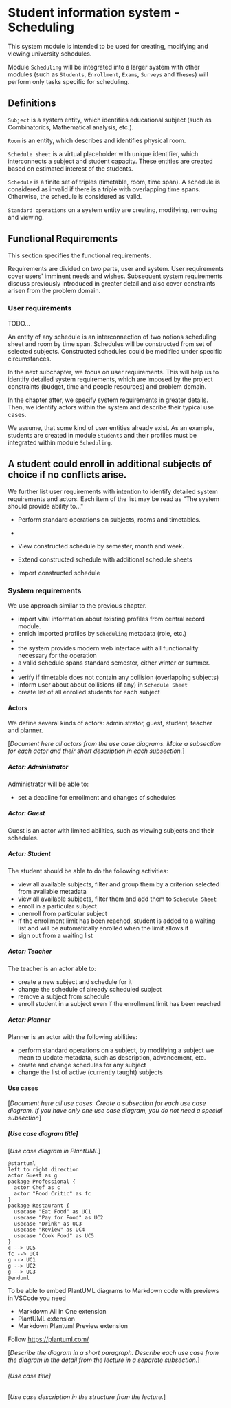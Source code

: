 # Student information system - Scheduling

This system module is intended to be used for creating, modifying and viewing
university schedules.

Module `Scheduling` will be integrated into a larger system with other modules
(such as `Students`, `Enrollment`, `Exams`, `Surveys` and `Theses`) will perform
only tasks specific for scheduling.

## Definitions

`Subject` is a system entity, which identifies educational subject (such
as Combinatorics, Mathematical analysis, etc.).

`Room` is an entity, which describes and identifies physical room.

`Schedule sheet` is a virtual placeholder with unique identifier, which
interconnects a subject and student capacity. These entities are created based
on estimated interest of the students.

`Schedule` is a finite set of triples (timetable, room, time span). A schedule
is considered as invalid if there is a triple with overlapping time spans.
Otherwise, the schedule is considered as valid.

`Standard operations` on a system entity are creating, modifying, removing and viewing.

## Functional Requirements

This section specifies the functional requirements.

Requirements are divided on two parts, user and system. User requirements
cover users' imminent needs and wishes. Subsequent system requirements
discuss previously introduced in greater detail and also cover constraints
arisen from the problem domain.

### User requirements

TODO...

An entity of any schedule is an interconnection of two
notions scheduling sheet and room by time span.
Schedules will be constructed from set of selected
subjects. Constructed schedules could be modified under specific circumstances.

In the next subchapter, we focus on user requirements. This will help us to
identify detailed system requirements, which are imposed by the project
constraints (budget, time and people resources) and problem domain.

In the chapter after, we specify system requirements in greater details.
Then, we identify actors within the system and describe their typical use cases.

We assume,
that some kind of user entities already exist. As an example, students are
created in module `Students` and their profiles must be integrated within
module `Scheduling`.

A student could enroll in additional subjects of choice if no conflicts arise.
---

We further list user requirements with intention to identify detailed system
requirements and actors. Each item of the list may be read as "The system should
provide ability to..."

- Perform standard operations on subjects, rooms and timetables.
- 
- View constructed schedule by  semester, month and week.
- Extend constructed schedule with additional schedule sheets

- Import constructed schedule

### System requirements

We use approach similar to the previous chapter.

- import vital information about existing profiles from central record module.
- enrich imported profiles by `Scheduling` metadata (role, etc.)
- 
- the system provides modern web interface with all functionality necessary for
the operation
- a valid schedule spans standard semester, either winter or summer.
-
- verify if timetable does not contain any collision (overlapping subjects)
- inform user about about collisions (if any) in `Schedule Sheet`
- create list of all enrolled students for each subject

#### Actors

We define several kinds of actors: administrator, guest, student, teacher and
planner.

[*Document here all actors from the use case diagrams. Make a subsection for each actor and their short description in each subsection.*]

##### Actor: Administrator

Administrator will be able to:

- set a deadline for enrollment and changes of schedules

##### Actor: Guest

Guest is an actor with limited abilities, such as viewing subjects and their schedules.

##### Actor: Student

The student should be able to do the following activities:

- view all available subjects, filter and group them by a criterion selected from available metadata
- view all available subjects, filter them and add them to `Schedule Sheet`
- enroll in a particular subject
- unenroll from particular subject
- if the enrollment limit has been reached, student is added to a waiting list
and will be automatically enrolled when the limit allows it
- sign out from a waiting list

##### Actor: Teacher

The teacher is an actor able to:

- create a new subject and schedule for it
- change the schedule of already scheduled subject
- remove a subject from schedule
- enroll student in a subject even if the enrollment limit has been reached

##### Actor: Planner

Planner is an actor with the following abilities:

- perform standard operations on a subject, by modifying a subject we mean to update metadata, such as description, advancement, etc.
- create and change schedules for any subject
- change the list of active (currently taught) subjects

#### Use cases

[*Document here all use cases. Create a subsection for each use case diagram. If you have only one use case diagram, you do not need a special subsection*]

##### [*Use case diagram title*]

[*Use case diagram in PlantUML*]

```plantuml
@startuml
left to right direction
actor Guest as g
package Professional {
  actor Chef as c
  actor "Food Critic" as fc
}
package Restaurant {
  usecase "Eat Food" as UC1
  usecase "Pay for Food" as UC2
  usecase "Drink" as UC3
  usecase "Review" as UC4
  usecase "Cook Food" as UC5
}
c --> UC5
fc --> UC4
g --> UC1
g --> UC2
g --> UC3
@enduml
```

To be able to embed PlantUML diagrams to Markdown code with previews in VSCode you need
* Markdown All in One extension
* PlantUML extension
* Markdown Plantuml Preview extension

Follow https://plantuml.com/

[*Describe the diagram in a short paragraph. Describe each use case from the diagram in the detail from the lecture in a separate subsection.*]

###### [*Use case title*]

[*Use case description in the structure from the lecture.*]
